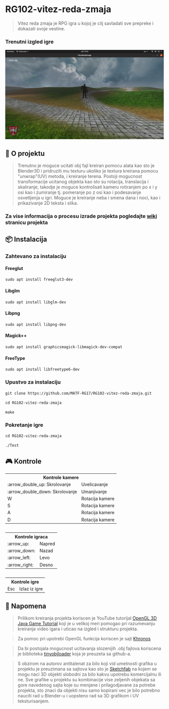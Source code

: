 # RG102-vitez-reda-zmaja

> Vitez reda zmaja je RPG igra u kojoj je cilj savladati sve prepreke i dokazati svoje vestine.

### Trenutni izgled igre
![Screen](screenshots/Program_Stage7.png?raw=true "Current program view")


##  :green_book: O projektu

> Trenutno je moguce ucitati obj fajl kreiran pomocu alata kao sto je Blender3D i pridruziti mu texturu ukoliko je textura kreirana pomocu "unwrap"(UV) metoda, i kreiranje terena. Postoji mogucnost transformacije ucitanog objekta kao sto su rotacija, translacija i skaliranje, takodje je moguce kontrolisati kameru rotiranjem po x i y osi kao i zumiranje tj. pomeranje po z osi kao i podesavanje osvetljenja u igri. Moguce je kreiranje neba i smena dana i noci, kao i prikazivanje 2D teksta i slika. 

### Za vise informacija o procesu izrade projekta pogledajte [wiki](https://github.com/MATF-RG18/RG146-vitez-reda-zmaja/wiki) stranicu projekta



## :package: Instalacija

### Zahtevano za instalaciju

#### Freeglut 
```
sudo apt install freeglut3-dev
``` 

#### Libglm
```
sudo apt install libglm-dev
``` 

#### Libpng
```
sudo apt install libpng-dev
```
#### Magick++
```
sudo apt install graphicsmagick-libmagick-dev-compat

```
#### FreeType
```
sudo apt install libfreetype6-dev

```

### Upustvo za instalaciju
```
git clone https://github.com/MATF-RG17/RG102-vitez-reda-zmaja.git
```
```
cd RG102-vitez-reda-zmaja
```
```
make
```

### Pokretanje igre
```
cd RG102-vitez-reda-zmaja
```
```
./Test
```

## :video_game: Kontrole
<table>
<tr>
    <th colspan="2">Kontrole kamere</th>
</tr>
<tr>
    <td>:arrow_double_up:  Skrolovanje</td><td>Uvelicavanje</td>
</tr>
<tr>
    <td>:arrow_double_down:  Skrolovanje</td><td>Umanjivanje</td>
</tr>
<tr>
    <td>W</td><td>Rotacija kamere</td>
</tr>
<tr>
    <td>S</td><td>Rotacija kamere</td>
</tr>
<tr>
    <td>A</td><td>Rotacija kamere</td>
</tr>
<tr>
    <td>D</td><td>Rotacija kamere</td>
</tr>
<table>

<table>
<tr>
    <th colspan="2">Kontrole igraca</th>
</tr>
<tr>
    <td>:arrow_up:</td><td>Napred</td>
</tr>
<tr>
    <td>:arrow_down:</td><td>Nazad</td>
</tr>
<tr>
    <td>:arrow_left:</td><td>Levo</td>
</tr>
<tr>
    <td>:arrow_right:</td><td>Desno</td>
</tr>
<table>

<table>
<tr>
    <th colspan="2">Kontrole igre</th>
</tr>
<tr>
    <td>Esc</td><td>Izlaz iz igre</td>
</tr>
<table>

##  :large_blue_circle: Napomena
> Prilikom kreiranja projekta koriscen je YouTube tutorijal [OpenGL 3D Java Game Tutorial](https://www.youtube.com/watch?v=VS8wlS9hF8E&list=PLRIWtICgwaX0u7Rf9zkZhLoLuZVfUksDP) koji je u velikoj meri pomogao pri razumevanju kreiranja video igara i uticao na izgled i strukturu projekta.

> Za pomoc pri upotrebi OpenGL funkcija koriscen je sajt [Khronos](https://www.khronos.org/registry/OpenGL-Refpages/)

> Da bi postojala mogucnost ucitavanja slozenijih .obj fajlova koriscena je biblioteka [tinyobjloader](https://github.com/syoyo/tinyobjloader) koja je preuzeta sa github-a.

> S obzirom na autorov antitalenat za bilo koji vid umetnosti grafika u projektu je preuzimana sa sajtova kao sto je [Sketchfab](https://sketchfab.com/feed) na kojem se mogu naci 3D objekti slobodni za bilo kakvu upotrebu komercijalnu ili ne. Sve grafike u projektu su kombinacije vise zeljenih objekata sa gore navedenog sajta koje su menjane i prilagodjavane za potrebe projekta, sto znaci da objekti nisu samo kopirani vec je bilo potrebno nauciti rad u Blender-u i uopsteno rad sa 3D grafikom i UV teksturisanjem.

